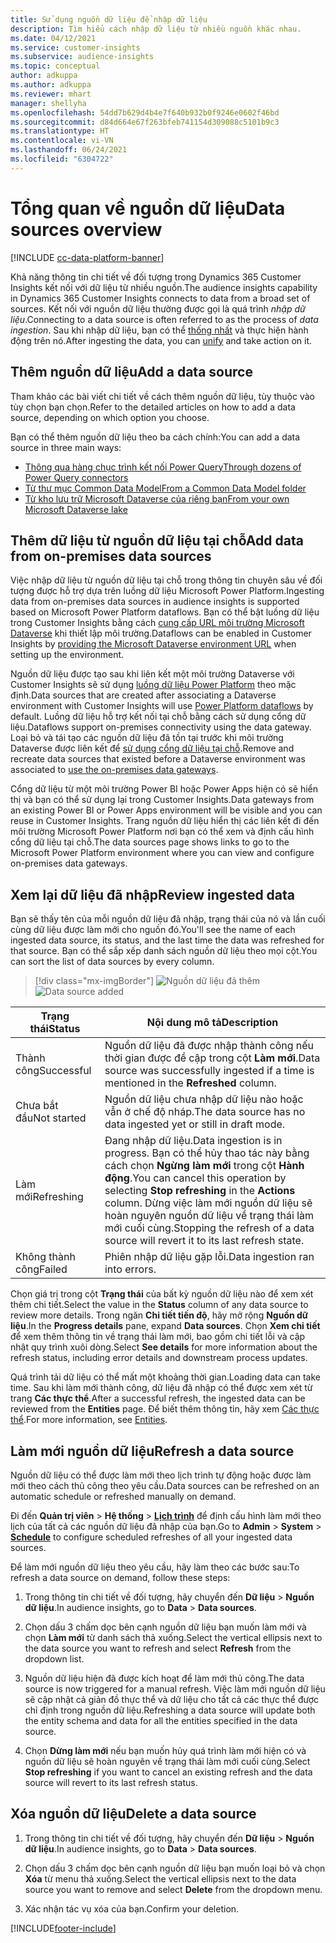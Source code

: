 ```yaml
---
title: Sử dụng nguồn dữ liệu để nhập dữ liệu
description: Tìm hiểu cách nhập dữ liệu từ nhiều nguồn khác nhau.
ms.date: 04/12/2021
ms.service: customer-insights
ms.subservice: audience-insights
ms.topic: conceptual
author: adkuppa
ms.author: adkuppa
ms.reviewer: mhart
manager: shellyha
ms.openlocfilehash: 54dd7b629d4b4e7f640b932b0f9246e0602f46bd
ms.sourcegitcommit: d84d664e67f263bfeb741154d309088c5101b9c3
ms.translationtype: HT
ms.contentlocale: vi-VN
ms.lasthandoff: 06/24/2021
ms.locfileid: "6304722"
---
```

# <a name="data-sources-overview"></a><span data-ttu-id="527a0-103">Tổng quan về nguồn dữ liệu</span><span class="sxs-lookup"><span data-stu-id="527a0-103">Data sources overview</span></span>

[!INCLUDE [cc-data-platform-banner](../includes/cc-data-platform-banner.md)]

<span data-ttu-id="527a0-104">Khả năng thông tin chi tiết về đối tượng trong Dynamics 365 Customer Insights kết nối với dữ liệu từ nhiều nguồn.</span><span class="sxs-lookup"><span data-stu-id="527a0-104">The audience insights capability in Dynamics 365 Customer Insights connects to data from a broad set of sources.</span></span> <span data-ttu-id="527a0-105">Kết nối với nguồn dữ liệu thường được gọi là quá trình *nhập dữ liệu*.</span><span class="sxs-lookup"><span data-stu-id="527a0-105">Connecting to a data source is often referred to as the process of *data ingestion*.</span></span> <span data-ttu-id="527a0-106">Sau khi nhập dữ liệu, bạn có thể [thống nhất](data-unification.md) và thực hiện hành động trên nó.</span><span class="sxs-lookup"><span data-stu-id="527a0-106">After ingesting the data, you can [unify](data-unification.md) and take action on it.</span></span>

## <a name="add-a-data-source"></a><span data-ttu-id="527a0-107">Thêm nguồn dữ liệu</span><span class="sxs-lookup"><span data-stu-id="527a0-107">Add a data source</span></span>

<span data-ttu-id="527a0-108">Tham khảo các bài viết chi tiết về cách thêm nguồn dữ liệu, tùy thuộc vào tùy chọn bạn chọn.</span><span class="sxs-lookup"><span data-stu-id="527a0-108">Refer to the detailed articles on how to add a data source, depending on which option you choose.</span></span>

<span data-ttu-id="527a0-109">Bạn có thể thêm nguồn dữ liệu theo ba cách chính:</span><span class="sxs-lookup"><span data-stu-id="527a0-109">You can add a data source in three main ways:</span></span>

- [<span data-ttu-id="527a0-110">Thông qua hàng chục trình kết nối Power Query</span><span class="sxs-lookup"><span data-stu-id="527a0-110">Through dozens of Power Query connectors</span></span>](connect-power-query.md)
- [<span data-ttu-id="527a0-111">Từ thư mục Common Data Model</span><span class="sxs-lookup"><span data-stu-id="527a0-111">From a Common Data Model folder</span></span>](connect-common-data-model.md)
- [<span data-ttu-id="527a0-112">Từ kho lưu trữ Microsoft Dataverse của riêng bạn</span><span class="sxs-lookup"><span data-stu-id="527a0-112">From your own Microsoft Dataverse lake</span></span>](connect-common-data-service-lake.md)

## <a name="add-data-from-on-premises-data-sources"></a><span data-ttu-id="527a0-113">Thêm dữ liệu từ nguồn dữ liệu tại chỗ</span><span class="sxs-lookup"><span data-stu-id="527a0-113">Add data from on-premises data sources</span></span>

<span data-ttu-id="527a0-114">Việc nhập dữ liệu từ nguồn dữ liệu tại chỗ trong thông tin chuyên sâu về đối tượng được hỗ trợ dựa trên luồng dữ liệu Microsoft Power Platform.</span><span class="sxs-lookup"><span data-stu-id="527a0-114">Ingesting data from on-premises data sources in audience insights is supported based on Microsoft Power Platform dataflows.</span></span> <span data-ttu-id="527a0-115">Bạn có thể bật luồng dữ liệu trong Customer Insights bằng cách [cung cấp URL môi trường Microsoft Dataverse](manage-environments.md#create-an-environment-in-an-existing-organization) khi thiết lập môi trường.</span><span class="sxs-lookup"><span data-stu-id="527a0-115">Dataflows can be enabled in Customer Insights by [providing the Microsoft Dataverse environment URL](manage-environments.md#create-an-environment-in-an-existing-organization) when setting up the environment.</span></span>

<span data-ttu-id="527a0-116">Nguồn dữ liệu được tạo sau khi liên kết một môi trường Dataverse với Customer Insights sẽ sử dụng [luồng dữ liệu Power Platform](/power-query/dataflows/overview-dataflows-across-power-platform-dynamics-365) theo mặc định.</span><span class="sxs-lookup"><span data-stu-id="527a0-116">Data sources that are created after associating a Dataverse environment with Customer Insights will use [Power Platform dataflows](/power-query/dataflows/overview-dataflows-across-power-platform-dynamics-365) by default.</span></span> <span data-ttu-id="527a0-117">Luồng dữ liệu hỗ trợ kết nối tại chỗ bằng cách sử dụng cổng dữ liệu.</span><span class="sxs-lookup"><span data-stu-id="527a0-117">Dataflows support on-premises connectivity using the data gateway.</span></span> <span data-ttu-id="527a0-118">Loại bỏ và tái tạo các nguồn dữ liệu đã tồn tại trước khi môi trường Dataverse được liên kết để [sử dụng cổng dữ liệu tại chỗ](/data-integration/gateway/service-gateway-app.md).</span><span class="sxs-lookup"><span data-stu-id="527a0-118">Remove and recreate data sources that existed before a Dataverse environment was associated to [use the on-premises data gateways](/data-integration/gateway/service-gateway-app.md).</span></span>

<span data-ttu-id="527a0-119">Cổng dữ liệu từ một môi trường Power BI hoặc Power Apps hiện có sẽ hiển thị và bạn có thể sử dụng lại trong Customer Insights.</span><span class="sxs-lookup"><span data-stu-id="527a0-119">Data gateways from an existing Power BI or Power Apps environment will be visible and you can reuse in Customer Insights.</span></span> <span data-ttu-id="527a0-120">Trang nguồn dữ liệu hiển thị các liên kết đi đến môi trường Microsoft Power Platform nơi bạn có thể xem và định cấu hình cổng dữ liệu tại chỗ.</span><span class="sxs-lookup"><span data-stu-id="527a0-120">The data sources page shows links to go to the Microsoft Power Platform environment where you can view and configure on-premises data gateways.</span></span>

## <a name="review-ingested-data"></a><span data-ttu-id="527a0-121">Xem lại dữ liệu đã nhập</span><span class="sxs-lookup"><span data-stu-id="527a0-121">Review ingested data</span></span>

<span data-ttu-id="527a0-122">Bạn sẽ thấy tên của mỗi nguồn dữ liệu đã nhập, trạng thái của nó và lần cuối cùng dữ liệu được làm mới cho nguồn đó.</span><span class="sxs-lookup"><span data-stu-id="527a0-122">You'll see the name of each ingested data source, its status, and the last time the data was refreshed for that source.</span></span> <span data-ttu-id="527a0-123">Bạn có thể sắp xếp danh sách nguồn dữ liệu theo mọi cột.</span><span class="sxs-lookup"><span data-stu-id="527a0-123">You can sort the list of data sources by every column.</span></span>

> [!div class="mx-imgBorder"]
> <span data-ttu-id="527a0-124">![Nguồn dữ liệu đã thêm](media/configure-data-datasource-added.png "Nguồn dữ liệu đã thêm")</span><span class="sxs-lookup"><span data-stu-id="527a0-124">![Data source added](media/configure-data-datasource-added.png "Data source added")</span></span>

|<span data-ttu-id="527a0-125">Trạng thái</span><span class="sxs-lookup"><span data-stu-id="527a0-125">Status</span></span>  |<span data-ttu-id="527a0-126">Nội dung mô tả</span><span class="sxs-lookup"><span data-stu-id="527a0-126">Description</span></span>  |
|---------|---------|
|<span data-ttu-id="527a0-127">Thành công</span><span class="sxs-lookup"><span data-stu-id="527a0-127">Successful</span></span>   |<span data-ttu-id="527a0-128">Nguồn dữ liệu đã được nhập thành công nếu thời gian được đề cập trong cột **Làm mới**.</span><span class="sxs-lookup"><span data-stu-id="527a0-128">Data source was successfully ingested if a time is mentioned in the **Refreshed** column.</span></span>
|<span data-ttu-id="527a0-129">Chưa bắt đầu</span><span class="sxs-lookup"><span data-stu-id="527a0-129">Not started</span></span>   |<span data-ttu-id="527a0-130">Nguồn dữ liệu chưa nhập dữ liệu nào hoặc vẫn ở chế độ nháp.</span><span class="sxs-lookup"><span data-stu-id="527a0-130">The data source has no data ingested yet or still in draft mode.</span></span>         |
|<span data-ttu-id="527a0-131">Làm mới</span><span class="sxs-lookup"><span data-stu-id="527a0-131">Refreshing</span></span>    |<span data-ttu-id="527a0-132">Đang nhập dữ liệu.</span><span class="sxs-lookup"><span data-stu-id="527a0-132">Data ingestion is in progress.</span></span> <span data-ttu-id="527a0-133">Bạn có thể hủy thao tác này bằng cách chọn **Ngừng làm mới** trong cột **Hành động**.</span><span class="sxs-lookup"><span data-stu-id="527a0-133">You can cancel this operation by selecting **Stop refreshing** in the **Actions** column.</span></span> <span data-ttu-id="527a0-134">Dừng việc làm mới nguồn dữ liệu sẽ hoàn nguyên nguồn dữ liệu về trạng thái làm mới cuối cùng.</span><span class="sxs-lookup"><span data-stu-id="527a0-134">Stopping the refresh of a data source will revert it to its last refresh state.</span></span>       |
|<span data-ttu-id="527a0-135">Không thành công</span><span class="sxs-lookup"><span data-stu-id="527a0-135">Failed</span></span>     |<span data-ttu-id="527a0-136">Phiên nhập dữ liệu gặp lỗi.</span><span class="sxs-lookup"><span data-stu-id="527a0-136">Data ingestion ran into errors.</span></span>         |

<span data-ttu-id="527a0-137">Chọn giá trị trong cột **Trạng thái** của bất kỳ nguồn dữ liệu nào để xem xét thêm chi tiết.</span><span class="sxs-lookup"><span data-stu-id="527a0-137">Select the value in the **Status** column of any data source to review more details.</span></span> <span data-ttu-id="527a0-138">Trong ngăn **Chi tiết tiến độ**, hãy mở rộng **Nguồn dữ liệu**.</span><span class="sxs-lookup"><span data-stu-id="527a0-138">In the **Progress details** pane, expand **Data sources**.</span></span> <span data-ttu-id="527a0-139">Chọn **Xem chi tiết** để xem thêm thông tin về trạng thái làm mới, bao gồm chi tiết lỗi và cập nhật quy trình xuôi dòng.</span><span class="sxs-lookup"><span data-stu-id="527a0-139">Select **See details** for more information about the refresh status, including error details and downstream process updates.</span></span>

<span data-ttu-id="527a0-140">Quá trình tải dữ liệu có thể mất một khoảng thời gian.</span><span class="sxs-lookup"><span data-stu-id="527a0-140">Loading data can take time.</span></span> <span data-ttu-id="527a0-141">Sau khi làm mới thành công, dữ liệu đã nhập có thể được xem xét từ trang **Các thực thể**.</span><span class="sxs-lookup"><span data-stu-id="527a0-141">After a successful refresh, the ingested data can be reviewed from the **Entities** page.</span></span> <span data-ttu-id="527a0-142">Để biết thêm thông tin, hãy xem [Các thực thể](entities.md).</span><span class="sxs-lookup"><span data-stu-id="527a0-142">For more information, see [Entities](entities.md).</span></span>

## <a name="refresh-a-data-source"></a><span data-ttu-id="527a0-143">Làm mới nguồn dữ liệu</span><span class="sxs-lookup"><span data-stu-id="527a0-143">Refresh a data source</span></span>

<span data-ttu-id="527a0-144">Nguồn dữ liệu có thể được làm mới theo lịch trình tự động hoặc được làm mới theo cách thủ công theo yêu cầu.</span><span class="sxs-lookup"><span data-stu-id="527a0-144">Data sources can be refreshed on an automatic schedule or refreshed manually on demand.</span></span> 

<span data-ttu-id="527a0-145">Đi đến **Quản trị viên** > **Hệ thống** > [**Lịch trình**](system.md#schedule-tab) để định cấu hình làm mới theo lịch của tất cả các nguồn dữ liệu đã nhập của bạn.</span><span class="sxs-lookup"><span data-stu-id="527a0-145">Go to **Admin** > **System** > [**Schedule**](system.md#schedule-tab) to configure scheduled refreshes of all your ingested data sources.</span></span>

<span data-ttu-id="527a0-146">Để làm mới nguồn dữ liệu theo yêu cầu, hãy làm theo các bước sau:</span><span class="sxs-lookup"><span data-stu-id="527a0-146">To refresh a data source on demand, follow these steps:</span></span>

1. <span data-ttu-id="527a0-147">Trong thông tin chi tiết về đối tượng, hãy chuyển đến **Dữ liệu** > **Nguồn dữ liệu**.</span><span class="sxs-lookup"><span data-stu-id="527a0-147">In audience insights, go to **Data** > **Data sources**.</span></span>

2. <span data-ttu-id="527a0-148">Chọn dấu 3 chấm dọc bên cạnh nguồn dữ liệu bạn muốn làm mới và chọn **Làm mới** từ danh sách thả xuống.</span><span class="sxs-lookup"><span data-stu-id="527a0-148">Select the vertical ellipsis next to the data source you want to refresh and select **Refresh** from the dropdown list.</span></span>

3. <span data-ttu-id="527a0-149">Nguồn dữ liệu hiện đã được kích hoạt để làm mới thủ công.</span><span class="sxs-lookup"><span data-stu-id="527a0-149">The data source is now triggered for a manual refresh.</span></span> <span data-ttu-id="527a0-150">Việc làm mới nguồn dữ liệu sẽ cập nhật cả giản đồ thực thể và dữ liệu cho tất cả các thực thể được chỉ định trong nguồn dữ liệu.</span><span class="sxs-lookup"><span data-stu-id="527a0-150">Refreshing a data source will update both the entity schema and data for all the entities specified in the data source.</span></span>

4. <span data-ttu-id="527a0-151">Chọn **Dừng làm mới** nếu bạn muốn hủy quá trình làm mới hiện có và nguồn dữ liệu sẽ hoàn nguyên về trạng thái làm mới cuối cùng.</span><span class="sxs-lookup"><span data-stu-id="527a0-151">Select **Stop refreshing** if you want to cancel an existing refresh and the data source will revert to its last refresh status.</span></span>

## <a name="delete-a-data-source"></a><span data-ttu-id="527a0-152">Xóa nguồn dữ liệu</span><span class="sxs-lookup"><span data-stu-id="527a0-152">Delete a data source</span></span>

1. <span data-ttu-id="527a0-153">Trong thông tin chi tiết về đối tượng, hãy chuyển đến **Dữ liệu** > **Nguồn dữ liệu**.</span><span class="sxs-lookup"><span data-stu-id="527a0-153">In audience insights, go to **Data** > **Data sources**.</span></span>

2. <span data-ttu-id="527a0-154">Chọn dấu 3 chấm dọc bên cạnh nguồn dữ liệu bạn muốn loại bỏ và chọn **Xóa** từ menu thả xuống.</span><span class="sxs-lookup"><span data-stu-id="527a0-154">Select the vertical ellipsis next to the data source you want to remove and select **Delete** from the dropdown menu.</span></span>

3. <span data-ttu-id="527a0-155">Xác nhận tác vụ xóa của bạn.</span><span class="sxs-lookup"><span data-stu-id="527a0-155">Confirm your deletion.</span></span>


[!INCLUDE[footer-include](../includes/footer-banner.md)]
